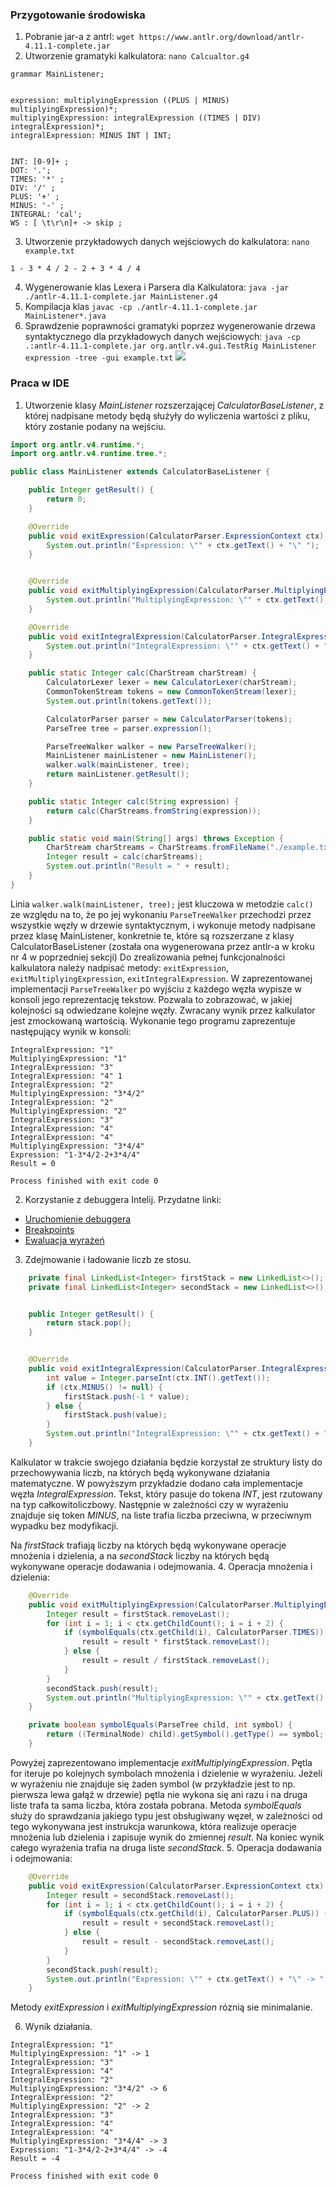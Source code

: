 ### Przygotowanie środowiska
1. Pobranie jar-a z antrl:
`wget https://www.antlr.org/download/antlr-4.11.1-complete.jar`
2. Utworzenie gramatyki kalkulatora: `nano Calcualtor.g4`
```
grammar MainListener;


expression: multiplyingExpression ((PLUS | MINUS) multiplyingExpression)*;
multiplyingExpression: integralExpression ((TIMES | DIV) integralExpression)*;
integralExpression: MINUS INT | INT;


INT: [0-9]+ ;
DOT: '.';
TIMES: '*' ;
DIV: '/' ;
PLUS: '+' ;
MINUS: '-' ;
INTEGRAL: 'cal';
WS : [ \t\r\n]+ -> skip ;
```
3. Utworzenie przykładowych danych wejściowych do kalkulatora: `nano example.txt`
```
1 - 3 * 4 / 2 - 2 + 3 * 4 / 4
```
4. Wygenerowanie klas Lexera i Parsera dla Kalkulatora: `java -jar ./antlr-4.11.1-complete.jar MainListener.g4`
5. Kompilacja klas ```javac -cp ./antlr-4.11.1-complete.jar MainListener*.java```
5. Sprawdzenie poprawności gramatyki poprzez wygenerowanie drzewa syntaktycznego dla przykładowych danych wejściowych: `java -cp .:antlr-4.11.1-complete.jar org.antlr.v4.gui.TestRig MainListener expression -tree -gui example.txt`
![](assets/antlr4_parse_tree.png)


### Praca w IDE
1. Utworzenie klasy _MainListener_ rozszerzającej _CalculatorBaseListener_, z której nadpisane metody będą służyły do wyliczenia wartości z pliku, który zostanie podany na wejściu.

```java
import org.antlr.v4.runtime.*;
import org.antlr.v4.runtime.tree.*;

public class MainListener extends CalculatorBaseListener {

    public Integer getResult() {
        return 0;
    }

    @Override
    public void exitExpression(CalculatorParser.ExpressionContext ctx) {
        System.out.println("Expression: \"" + ctx.getText() + "\" ");
    }


    @Override
    public void exitMultiplyingExpression(CalculatorParser.MultiplyingExpressionContext ctx) {
        System.out.println("MultiplyingExpression: \"" + ctx.getText() + "\" ");
    }

    @Override
    public void exitIntegralExpression(CalculatorParser.IntegralExpressionContext ctx) {
        System.out.println("IntegralExpression: \"" + ctx.getText() + "\" ");
    }

    public static Integer calc(CharStream charStream) {
        CalculatorLexer lexer = new CalculatorLexer(charStream);
        CommonTokenStream tokens = new CommonTokenStream(lexer);
        System.out.println(tokens.getText());

        CalculatorParser parser = new CalculatorParser(tokens);
        ParseTree tree = parser.expression();

        ParseTreeWalker walker = new ParseTreeWalker();
        MainListener mainListener = new MainListener();
        walker.walk(mainListener, tree);
        return mainListener.getResult();
    }

    public static Integer calc(String expression) {
        return calc(CharStreams.fromString(expression));
    }

    public static void main(String[] args) throws Exception {
        CharStream charStreams = CharStreams.fromFileName("./example.txt");
        Integer result = calc(charStreams);
        System.out.println("Result = " + result);
    }
}
```
Linia `walker.walk(mainListener, tree);` jest kluczowa w metodzie `calc()` ze względu na to, że po jej wykonaniu  `ParseTreeWalker` przechodzi 
przez wszystkie węzły w drzewie syntaktycznym,  i wykonuje metody nadpisane przez klasę MainListener, konkretnie te, 
które są rozszerzane z klasy CalculatorBaseListener (została ona wygenerowana przez antlr-a w kroku nr 4 w poprzedniej sekcji)
Do zrealizowania pełnej funkcjonalności kalkulatora należy nadpisać metody: `exitExpression`, `exitMultiplyingExpression`, `exitIntegralExpression`.
W zaprezentowanej implementacji `ParseTreeWalker` po wyjściu z każdego węzła wypisze w konsoli jego reprezentację tekstow.
Pozwala to zobrazować, w jakiej kolejności są odwiedzane kolejne węzły. 
Zwracany wynik przez kalkulator jest zmockowaną wartością.
Wykonanie tego programu zaprezentuje następujący wynik w konsoli:
```
IntegralExpression: "1" 
MultiplyingExpression: "1" 
IntegralExpression: "3" 
IntegralExpression: "4" 1
IntegralExpression: "2" 
MultiplyingExpression: "3*4/2" 
IntegralExpression: "2" 
MultiplyingExpression: "2" 
IntegralExpression: "3" 
IntegralExpression: "4" 
IntegralExpression: "4" 
MultiplyingExpression: "3*4/4" 
Expression: "1-3*4/2-2+3*4/4" 
Result = 0

Process finished with exit code 0
```
2. Korzystanie z debuggera Intelij.
Przydatne linki:
- [Uruchomienie debuggera](https://www.jetbrains.com/help/idea/starting-the-debugger-session.html)
- [Breakpoints](https://www.jetbrains.com/help/idea/using-breakpoints.html)
- [Ewaluacja wyrażeń](https://www.jetbrains.com/help/idea/examining-suspended-program.html#evaluating-expressions)
3. Zdejmowanie i ładowanie liczb ze stosu.
```java
    private final LinkedList<Integer> firstStack = new LinkedList<>();
    private final LinkedList<Integer> secondStack = new LinkedList<>();


    public Integer getResult() {
        return stack.pop();
    }


    @Override
    public void exitIntegralExpression(CalculatorParser.IntegralExpressionContext ctx) {
        int value = Integer.parseInt(ctx.INT().getText());
        if (ctx.MINUS() != null) {
            firstStack.push(-1 * value);
        } else {
            firstStack.push(value);
        }
        System.out.println("IntegralExpression: \"" + ctx.getText() + "\" ");
    }


```
Kalkulator w trakcie swojego działania będzie korzystał ze struktury listy do przechowywania liczb, 
na których będą wykonywane działania matematyczne. W powyższym przykładzie dodano cała implementacje
węzła _IntegralExpression_. Tekst, który pasuje do tokena _INT_, jest rzutowany na typ całkowitoliczbowy.
Następnie w zależności czy w wyrażeniu znajduje się token _MINUS_, na liste trafia liczba przeciwna, w 
przeciwnym wypadku bez modyfikacji.

Na _firstStack_ trafiają liczby na których będą wykonywane operacje mnożenia i dzielenia, a na _secondStack_ liczby na których będą wykonywane operacje dodawania i odejmowania.
4. Operacja mnożenia i dzielenia:
```java
    @Override
    public void exitMultiplyingExpression(CalculatorParser.MultiplyingExpressionContext ctx) {
        Integer result = firstStack.removeLast();
        for (int i = 1; i < ctx.getChildCount(); i = i + 2) {
            if (symbolEquals(ctx.getChild(i), CalculatorParser.TIMES)) {
                result = result * firstStack.removeLast();
            } else {
                result = result / firstStack.removeLast();
            }
        }
        secondStack.push(result);
        System.out.println("MultiplyingExpression: \"" + ctx.getText() + "\" -> " + result);
    }

    private boolean symbolEquals(ParseTree child, int symbol) {
        return ((TerminalNode) child).getSymbol().getType() == symbol;
    }
```
Powyżej zaprezentowano implementacje _exitMultiplyingExpression_.
Pętla for iteruje po kolejnych symbolach mnożenia i dzielenie w wyrażeniu.
Jeżeli w wyrażeniu nie znajduje się żaden symbol (w przykładzie jest to np. pierwsza lewa gałąź w drzewie)
pętla nie wykona się ani razu i na druga liste trafa ta sama liczba, która została pobrana. 
Metoda _symbolEquals_ służy do sprawdzania jakiego typu jest obsługiwany węzeł, w zależności od tego wykonywana
jest instrukcja warunkowa, która realizuje operacje mnożenia lub dzielenia i zapisuje wynik do zmiennej _result_.
Na koniec wynik całego wyrażenia trafia na druga liste _secondStack_.
5. Operacja dodawania i odejmowania:
```java
    @Override
    public void exitExpression(CalculatorParser.ExpressionContext ctx) {
        Integer result = secondStack.removeLast();
        for (int i = 1; i < ctx.getChildCount(); i = i + 2) {
            if (symbolEquals(ctx.getChild(i), CalculatorParser.PLUS)) {
                result = result + secondStack.removeLast();
            } else {
                result = result - secondStack.removeLast();
            }
        }
        secondStack.push(result);
        System.out.println("Expression: \"" + ctx.getText() + "\" -> " + result);
    }
```
Metody _exitExpression_ i _exitMultiplyingExpression_ róznią sie minimalanie.

6. Wynik działania.
```
IntegralExpression: "1" 
MultiplyingExpression: "1" -> 1
IntegralExpression: "3" 
IntegralExpression: "4" 
IntegralExpression: "2" 
MultiplyingExpression: "3*4/2" -> 6
IntegralExpression: "2" 
MultiplyingExpression: "2" -> 2
IntegralExpression: "3" 
IntegralExpression: "4" 
IntegralExpression: "4" 
MultiplyingExpression: "3*4/4" -> 3
Expression: "1-3*4/2-2+3*4/4" -> -4
Result = -4

Process finished with exit code 0
```